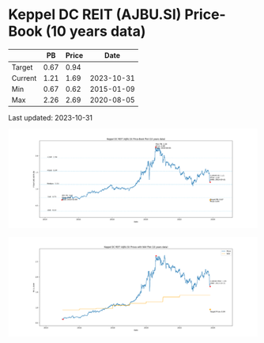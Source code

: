 # Keppel DC REIT (AJBU.SI) Price-Book (10 years data)

|     | PB   | Price | Date       |
|-----|------|-------|------------|
| Target | 0.67 | 0.94  |  |
| Current | 1.21 | 1.69  | 2023-10-31 |
| Min | 0.67 | 0.62  | 2015-01-09 |
| Max | 2.26 | 2.69  | 2020-08-05 |

Last updated: 2023-10-31

![Plot of Price-Book ratio for Keppel DC REIT (AJBU.SI)](AJBU_pb_10.png)

![Plot of Price with NAV for Keppel DC REIT (AJBU.SI)](AJBU_price_nav_10.png)
